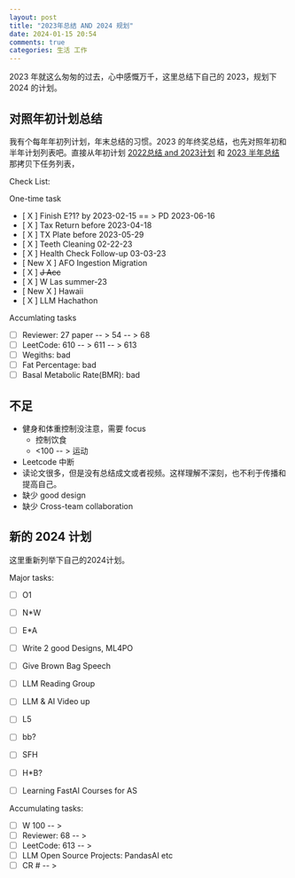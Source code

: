 ```yaml
---
layout: post
title: "2023年总结 AND 2024 规划"
date: 2024-01-15 20:54
comments: true
categories: 生活 工作
---
```


2023 年就这么匆匆的过去，心中感慨万千，这里总结下自己的 2023，规划下 2024 的计划。

<!--more-->

## 对照年初计划总结

我有个每年年初列计划，年末总结的习惯。2023 的年终奖总结，也先对照年初和半年计划列表吧。直接从年初计划 [2022总结 and 2023计划](https://iphyer.github.io/blog/2023/02/07/Summary2022ANDPlan2023/) 和 [2023 半年总结](https://iphyer.github.io/blog/2023/09/06/MidYear2023/) 那拷贝下任务列表，

Check List:

One-time task

- [ X ] Finish E?1? by 2023-02-15  == > PD 2023-06-16
- [ X ] Tax Return before 2023-04-18
- [ X ] TX Plate before 2023-05-29
- [ X ] Teeth Cleaning 02-22-23
- [ X ] Health Check Follow-up 03-03-23
- [ New X ] AFO Ingestion Migration
- [ X ] ~~J Acc~~
- [ X ] W Las summer-23
- [ New X ] Hawaii
- [ X ] LLM Hachathon
 
Accumlating tasks

- [ ] Reviewer: 27 paper -- > 54 -- > 68
- [ ] LeetCode: 610 -- > 611  -- > 613
- [ ] Wegiths: bad 
- [ ] Fat Percentage: bad
- [ ] Basal Metabolic Rate(BMR): bad

## 不足

* 健身和体重控制没注意，需要 focus
	* 控制饮食 
	* <100 -- > 运动
* Leetcode 中断
* 读论文很多，但是没有总结成文或者视频。这样理解不深刻，也不利于传播和提高自己。
* 缺少 good design
* 缺少 Cross-team collaboration


## 新的 2024 计划

这里重新列举下自己的2024计划。

Major tasks:

- [  ] O1
- [  ] N*W
- [  ] E*A 
- [  ] Write 2 good Designs, ML4PO
- [  ] Give Brown Bag Speech
- [  ] LLM Reading Group 
- [  ] LLM & AI Video up
- [  ] L5
- [  ] bb?
- [  ] SFH
- [  ] H*B?
- [  ] Learning FastAI Courses for AS


Accumulating tasks:

- [  ] W 100 -- > 
- [  ] Reviewer: 68 -- > 
- [  ] LeetCode: 613 -- > 
- [  ] LLM Open Source Projects: PandasAI etc
- [  ] CR # -- >